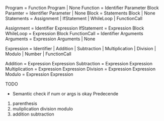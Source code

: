 Program = Function Program | None
Function = Identifier Parameter Block
Paramter = Identifier Parameter | None
Block = Statements Block | None
Statements = Assignment | IfStatement | WhileLoop | FunctionCall

Assignment = Identifier Expression
IfStatement = Expression Block
WhileLoop = Expression Block
FunctionCall = Identifier Arguments
Arguments = Expression Arguments | None

Expression = Identifier | Addition | Subtraction | Multiplication | Division | Modulo | Number | FunctionCall

Addition = Expression Expression
Subtraction = Expression Expression
Multiplication = Expression Expression
Division = Expression Expression
Modulo = Expression Expression

TODO

- Semantic check if num or args is okay
  Predecende

1. parenthesis
2. muliplication division modulo
3. addition subtraction
